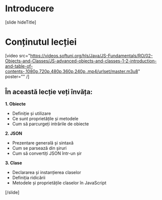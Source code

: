 # Introducere

[slide hideTitle]

# Conținutul lecției

[video src="https://videos.softuni.org/hls/Java/JS-Fundamentals/RO/02-Objects-and-Classes/JS-advanced-objects-and-classes-1-2-introduction-and-table-of-contents-,1080p,720p,480p,360p,240p,.mp4/urlset/master.m3u8" poster="" /]

## În această lecție veți învăța:

**1. Obiecte**
- Definiție și utilizare
- Ce sunt proprietățile și metodele
- Cum să parcurgeți intrările de obiecte

**2. JSON**
- Prezentare generală și sintaxă
- Cum se parsează din șiruri
- Cum să convertiți JSON într-un șir

**3. Clase**
- Declararea și instanțierea claselor
- Definiția ridicării
- Metodele și proprietățile claselor în JavaScript

[/slide]